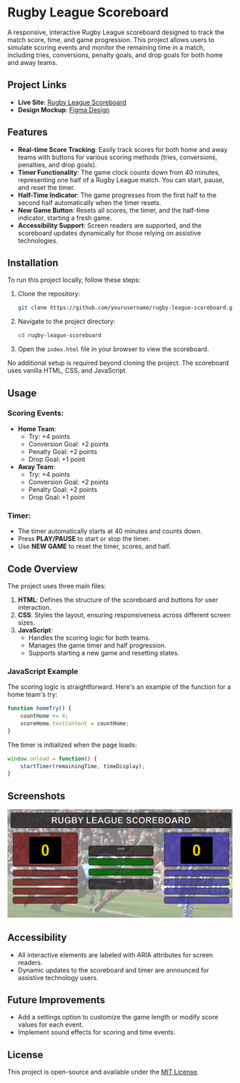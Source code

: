 
# Rugby League Scoreboard

A responsive, interactive Rugby League scoreboard designed to track the match score, time, and game progression. This project allows users to simulate scoring events and monitor the remaining time in a match, including tries, conversions, penalty goals, and drop goals for both home and away teams.

## Project Links

- **Live Site**: [Rugby League Scoreboard](https://rugby-league-scoreboard.netlify.app/)
- **Design Mockup**: [Figma Design](https://www.figma.com/design/3oyWBlaqcQH9prHAKAxEIg/Scrimba-Scoreboard?node-id=0-1&node-type=canvas&t=FENOrRtIonu2hyl5-0)

## Features

- **Real-time Score Tracking**: Easily track scores for both home and away teams with buttons for various scoring methods (tries, conversions, penalties, and drop goals).
- **Timer Functionality**: The game clock counts down from 40 minutes, representing one half of a Rugby League match. You can start, pause, and reset the timer.
- **Half-Time Indicator**: The game progresses from the first half to the second half automatically when the timer resets.
- **New Game Button**: Resets all scores, the timer, and the half-time indicator, starting a fresh game.
- **Accessibility Support**: Screen readers are supported, and the scoreboard updates dynamically for those relying on assistive technologies.

## Installation

To run this project locally, follow these steps:

1. Clone the repository:
    ```bash
    git clone https://github.com/yourusername/rugby-league-scoreboard.git
    ```
2. Navigate to the project directory:
    ```bash
    cd rugby-league-scoreboard
    ```
3. Open the `index.html` file in your browser to view the scoreboard.

No additional setup is required beyond cloning the project. The scoreboard uses vanilla HTML, CSS, and JavaScript.

## Usage

### Scoring Events:
- **Home Team**:
  - Try: +4 points
  - Conversion Goal: +2 points
  - Penalty Goal: +2 points
  - Drop Goal: +1 point
- **Away Team**:
  - Try: +4 points
  - Conversion Goal: +2 points
  - Penalty Goal: +2 points
  - Drop Goal: +1 point

### Timer:
- The timer automatically starts at 40 minutes and counts down.
- Press **PLAY/PAUSE** to start or stop the timer.
- Use **NEW GAME** to reset the timer, scores, and half.

## Code Overview

The project uses three main files:

1. **HTML**: Defines the structure of the scoreboard and buttons for user interaction.
2. **CSS**: Styles the layout, ensuring responsiveness across different screen sizes.
3. **JavaScript**:
    - Handles the scoring logic for both teams.
    - Manages the game timer and half progression.
    - Supports starting a new game and resetting states.

### JavaScript Example

The scoring logic is straightforward. Here's an example of the function for a home team's try:

```javascript
function homeTry() {
    countHome += 4;
    scoreHome.textContent = countHome;
}
```

The timer is initialized when the page loads:

```javascript
window.onload = function() {
    startTimer(remainingTime, timeDisplay);
}
```

## Screenshots

![Screenshot of Project](images/screenshot.png)

## Accessibility

- All interactive elements are labeled with ARIA attributes for screen readers.
- Dynamic updates to the scoreboard and timer are announced for assistive technology users.

## Future Improvements

- Add a settings option to customize the game length or modify score values for each event.
- Implement sound effects for scoring and time events.

## License

This project is open-source and available under the [MIT License](LICENSE).
